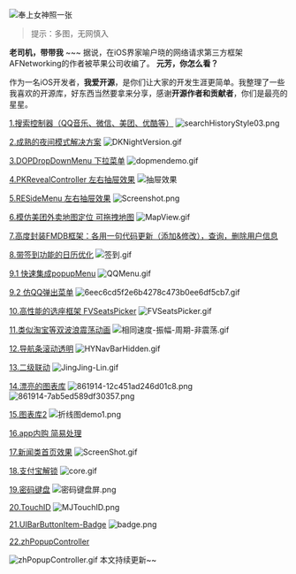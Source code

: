 ![奉上女神照一张](http://upload-images.jianshu.io/upload_images/1518951-04a5e482fa43c2f8.png?imageMogr2/auto-orient/strip%7CimageView2/2/w/1240)

>提示：多图，无网慎入

**老司机，带带我** ~~~
据说，在iOS界家喻户晓的网络请求第三方框架AFNetworking的作者被苹果公司收编了。
**元芳，你怎么看？**

作为一名iOS开发者，**我爱开源**，是你们让大家的开发生涯更简单。我整理了一些我喜欢的开源库，好东西当然要拿来分享，感谢**开源作者和贡献者**，你们是最亮的星星。

[1.搜索控制器（QQ音乐、微信、美团、优酷等）](https://github.com/iphone5solo/PYSearch)
![searchHistoryStyle03.png](http://upload-images.jianshu.io/upload_images/1518951-c3101adefbcfeba1.png?imageMogr2/auto-orient/strip%7CimageView2/2/w/1240)

[2.成熟的夜间模式解决方案](https://github.com/Draveness/DKNightVersion) 
![DKNightVersion.gif](http://upload-images.jianshu.io/upload_images/1518951-a9a31c2b2f4a12a7.gif?imageMogr2/auto-orient/strip)

[3.DOPDropDownMenu 下拉菜单](https://github.com/12207480/DOPDropDownMenu-Enhanced)
![dopmendemo.gif](http://upload-images.jianshu.io/upload_images/1518951-7cbbe0c55af1a0fb.gif?imageMogr2/auto-orient/strip)

[4.PKRevealController 左右抽屉效果](https://github.com/pkluz/PKRevealController)
![抽屉效果](http://upload-images.jianshu.io/upload_images/1518951-a2e4386e05ab9fb4.png?imageMogr2/auto-orient/strip%7CimageView2/2/w/1240)

[5.RESideMenu 左右抽屉效果](https://github.com/romaonthego/RESideMenu)
![Screenshot.png](http://upload-images.jianshu.io/upload_images/1518951-4bf290457f98a274.png?imageMogr2/auto-orient/strip%7CimageView2/2/w/1240)

[6.模仿美团外卖地图定位 可拖拽地图](https://github.com/CodingInMan/MeiTuanMapDemo)
![MapView.gif](http://upload-images.jianshu.io/upload_images/1518951-5900ecd31b75dd72.gif?imageMogr2/auto-orient/strip)

[7.高度封装FMDB框架：各用一句代码更新（添加&修改），查询，删除用户信息](https://github.com/knightsj/SJUserInfoManager)

[8.带签到功能的日历优化](http://code.cocoachina.com/view/133554)
![签到.gif](http://upload-images.jianshu.io/upload_images/1518951-baabd82fb1027d47.gif?imageMogr2/auto-orient/strip)

[9.1 快速集成popupMenu](https://github.com/lyb5834/YBPopupMenu)
![QQMenu.gif](http://upload-images.jianshu.io/upload_images/1518951-d9e0832bfd4f4295.gif?imageMogr2/auto-orient/strip)

[9.2 仿QQ弹出菜单](http://code.cocoachina.com/view/130089)
![6eec6cd5f2e6b4278c473b0ee6df5cb7.gif](https://upload-images.jianshu.io/upload_images/1518951-f4334053b4cb685a.gif?imageMogr2/auto-orient/strip)


[10.高性能的选座框架 FVSeatsPicker](https://github.com/Upliver/FVSeatsPicker)
![FVSeatsPicker.gif](http://upload-images.jianshu.io/upload_images/1518951-aaeae2e7189875a2.gif?imageMogr2/auto-orient/strip)

[11.类似淘宝等双波浪震荡动画](https://github.com/FTCcheV/DoubleWavesAnimation)
![相同速度-振幅-周期-非震荡.gif](http://upload-images.jianshu.io/upload_images/1518951-25a691db088802e6.gif?imageMogr2/auto-orient/strip)

[12.导航条滚动透明](https://github.com/HelloYeah/HYNavBarHidden)
![ HYNavBarHidden.gif](http://upload-images.jianshu.io/upload_images/1518951-a22a95b97968f018.gif?imageMogr2/auto-orient/strip)

[13.二级联动](https://github.com/JingJing-Lin/BeeQuick_One)
![JingJing-Lin.gif](http://upload-images.jianshu.io/upload_images/1518951-6de24c84a6002115.gif?imageMogr2/auto-orient/strip)

[14.漂亮的图表库](https://github.com/danielgindi/Charts)
![861914-12c451ad246d01c8.png](http://upload-images.jianshu.io/upload_images/1518951-8468a2fc00ad931a.png?imageMogr2/auto-orient/strip%7CimageView2/2/w/1240)
![861914-7ab5ed589df30357.png](http://upload-images.jianshu.io/upload_images/1518951-b253a74fe14f8b38.png?imageMogr2/auto-orient/strip%7CimageView2/2/w/1240)

[15.图表库2](https://github.com/China131/JHChart)
![折线图demo1.png](http://upload-images.jianshu.io/upload_images/1518951-fb91e7df342512ad.png?imageMogr2/auto-orient/strip%7CimageView2/2/w/1240)

[16.app内购 简易处理](https://github.com/saturngod/IAPHelper)

[17.新闻类首页效果](https://github.com/wangmchn/WMPageController)
![ScreenShot.gif](http://upload-images.jianshu.io/upload_images/1518951-e0e13c90d592fff5.gif?imageMogr2/auto-orient/strip)

[18.支付宝解锁](https://github.com/CharlinFeng/CoreLock)
![core.gif](http://upload-images.jianshu.io/upload_images/1518951-06707211b1fa07e3.gif?imageMogr2/auto-orient/strip)

[19.密码键盘](https://github.com/D-32/DMPasscode)
![密码键盘屏.png](http://upload-images.jianshu.io/upload_images/1518951-ac6b686e81c928eb.png?imageMogr2/auto-orient/strip%7CimageView2/2/w/1240)

[20.TouchID](https://github.com/JingJing-Lin/MJTouchID)
![MJTouchID.png](http://upload-images.jianshu.io/upload_images/1518951-abfce7478fc49af7.png?imageMogr2/auto-orient/strip%7CimageView2/2/w/1240)

[21.UIBarButtonItem-Badge](https://github.com/mikeMTOL/UIBarButtonItem-Badge)
![badge.png](http://upload-images.jianshu.io/upload_images/1518951-8140ece9eb0c1e4a.png?imageMogr2/auto-orient/strip%7CimageView2/2/w/1240)

[22.zhPopupController](https://github.com/snail-z/zhPopupController)

![zhPopupController.gif](http://upload-images.jianshu.io/upload_images/1518951-fba3e06287790631.gif?imageMogr2/auto-orient/strip)
本文持续更新~~


